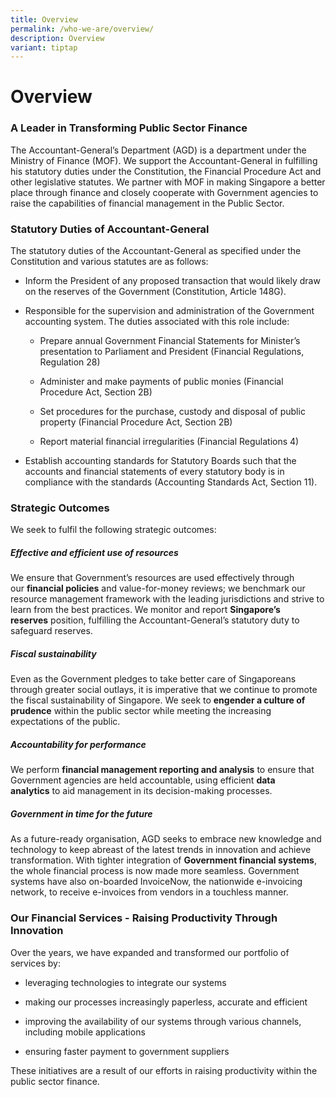 ```yaml
---
title: Overview
permalink: /who-we-are/overview/
description: Overview
variant: tiptap
---
```

<h1>Overview</h1>
<h3>A Leader in Transforming Public Sector Finance</h3>
<p>The Accountant-General’s Department (AGD) is a department under the Ministry
of Finance (MOF). We support the Accountant-General in fulfilling his statutory
duties under the Constitution, the Financial Procedure Act and other legislative
statutes. We partner with MOF in making Singapore a better place through
finance and closely cooperate with Government agencies to raise the capabilities
of financial management in the Public Sector.</p>
<h3>Statutory Duties of Accountant-General</h3>
<p>The statutory duties of the Accountant-General as specified under the
Constitution and various statutes are as follows:</p>
<ul>
<li>
<p>Inform the President of any proposed transaction that would likely draw
on the reserves of the Government (Constitution, Article 148G).</p>
</li>
<li>
<p>Responsible for the supervision and administration of the Government accounting
system. The duties associated with this role include:</p>
<ul data-tight="true" class="tight">
<li>
<p>Prepare annual Government Financial Statements for Minister’s presentation
to Parliament and President (Financial Regulations, Regulation 28)</p>
</li>
<li>
<p>Administer and make payments of public monies (Financial Procedure Act,
Section 2B)</p>
</li>
<li>
<p>Set procedures for the purchase, custody and disposal of public property
(Financial Procedure Act, Section 2B)</p>
</li>
<li>
<p>Report material financial irregularities (Financial Regulations 4)</p>
</li>
</ul>
</li>
<li>
<p>Establish accounting standards for Statutory Boards such that the accounts
and financial statements of every statutory body is in compliance with
the standards (Accounting Standards Act, Section 11).</p>
</li>
</ul>
<h3>Strategic Outcomes</h3>
<p>We seek to fulfil the following strategic outcomes:</p>
<h5>Effective and efficient use of resources</h5>
<p>We ensure that Government’s resources are used effectively through our&nbsp;<strong>financial policies</strong>&nbsp;and
value-for-money reviews; we benchmark our resource management framework
with the leading jurisdictions and strive to learn from the best practices.
We monitor and report&nbsp;<strong>Singapore’s reserves</strong>&nbsp;position,
fulfilling the Accountant-General’s statutory duty to safeguard reserves.</p>
<h5>Fiscal sustainability</h5>
<p>Even as the Government pledges to take better care of Singaporeans through
greater social outlays, it is imperative that we continue to promote the
fiscal sustainability of Singapore. We seek to&nbsp;<strong>engender a culture of prudence</strong>&nbsp;within
the public sector while meeting the increasing expectations of the public.</p>
<h5>Accountability for performance</h5>
<p>We perform&nbsp;<strong>financial management reporting and analysis</strong>&nbsp;to
ensure that Government agencies are held accountable, using efficient&nbsp;<strong>data analytics</strong>&nbsp;to
aid management in its decision-making processes.</p>
<h5>Government in time for the future</h5>
<p>As a future-ready organisation, AGD seeks to embrace new knowledge and
technology to keep abreast of the latest trends in innovation and achieve
transformation. With tighter integration of&nbsp;<strong>Government financial systems</strong>,
the whole financial process is now made more seamless. Government systems
have also on-boarded InvoiceNow, the nationwide e-invoicing network, to
receive e-invoices from vendors in a touchless manner.</p>
<h3>Our Financial Services - Raising Productivity Through Innovation</h3>
<p>Over the years, we have expanded and transformed our portfolio of services
by:</p>
<ul data-tight="true" class="tight">
<li>
<p>leveraging technologies to integrate our systems</p>
</li>
<li>
<p>making our processes increasingly paperless, accurate and efficient</p>
</li>
<li>
<p>improving the availability of our systems through various channels, including
mobile applications</p>
</li>
<li>
<p>ensuring faster payment to government suppliers</p>
</li>
</ul>
<p>These initiatives are a result of our efforts in raising productivity
within the public sector finance.</p>